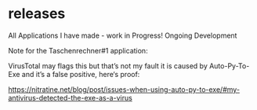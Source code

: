 # releases
All Applications I have made - work in Progress!
Ongoing Development

Note for the Taschenrechner#1 application:

VirusTotal may flags this but that’s not my fault it is caused by Auto-Py-To-Exe and it’s a false positive, here‘s proof:

https://nitratine.net/blog/post/issues-when-using-auto-py-to-exe/#my-antivirus-detected-the-exe-as-a-virus
